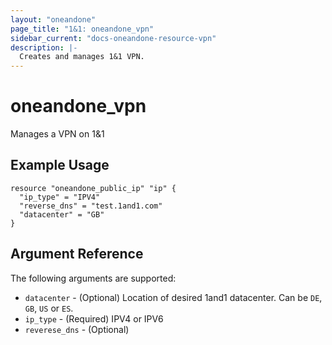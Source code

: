 ```yaml
---
layout: "oneandone"
page_title: "1&1: oneandone_vpn"
sidebar_current: "docs-oneandone-resource-vpn"
description: |-
  Creates and manages 1&1 VPN.
---
```


# oneandone\_vpn

Manages a VPN on 1&1

## Example Usage

```hcl
resource "oneandone_public_ip" "ip" {
  "ip_type" = "IPV4"
  "reverse_dns" = "test.1and1.com"
  "datacenter" = "GB"
}
```

## Argument Reference

The following arguments are supported:

* `datacenter` - (Optional) Location of desired 1and1 datacenter. Can be `DE`, `GB`, `US` or `ES`.
* `ip_type` - (Required) IPV4 or IPV6
* `reverese_dns` - (Optional)

